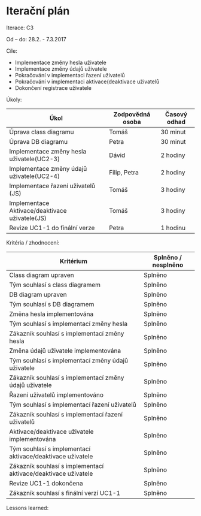 <h1>Iterační plán</h1>
Iterace:  C3

Od – do:
28.2. - 7.3.2017

Cíle:
- Implementace změny hesla uživatele
- Implementace změny údajů uživatele
- Pokračování v implementaci řazení uživatelů
- Pokračování v implementaci aktivace(deaktivace uživatelů
- Dokončení registrace uživatele

Úkoly:

|Úkol|	Zodpovědná osoba|	Časový odhad|
|---|---|---|
|Úprava class diagramu|Tomáš|30 minut|
|Úprava DB diagramu|Petra|30 minut|
|Implementace změny hesla uživatele(UC2-3)|Dávid|2 hodiny|
|Implementace změny údajů uživatele(UC2-4)|Filip, Petra|2 hodiny|
|Implementace řazení uživatelů (JS)|Tomáš|3 hodiny|
|Implementace Aktivace/deaktivace uživatele(JS)|Tomáš|3 hodiny|
|Revize UC1-1 do finální verze|Petra|1 hodinu|

Kritéria / zhodnocení:

|Kritérium	|Splněno / nesplněno|
|---|---|
|Class diagram upraven|Splněno|
|Tým souhlasí s class diagramem|Splněno|
|DB diagram upraven|Splněno|
|Tým souhlasí s DB diagramem|Splněno|
|Změna hesla implementována|Splněno|
|Tým souhlasí s implementací změny hesla|Splněno|
|Zákazník souhlasí s implementací změny hesla|Splněno|
|Změna údajů uživatele implementována|Splněno|
|Tým souhlasí s implementací změny údajů uživatele|Splněno|
|Zákazník souhlasí s implementací změny údajů uživatele|Splněno|
|Řazení uživatelů implementováno|Splněno|
|Tým souhlasí s implementací řazení uživatelů|Splněno|
|Zákazník souhlasí s implementací řazení uživatelů|Splněno|
|Aktivace/deaktivace uživatele implementována|Splněno|
|Tým souhlasí s implementací aktivace/deaktivace uživatele|Splněno|
|Zákazník souhlasí s implementací aktivace/deaktivace uživatele|Splněno|
|Revize UC1-1 dokončena|Splněno|
|Zákazník souhlasí s finální verzí UC1-1|Splněno|

Lessons learned:
